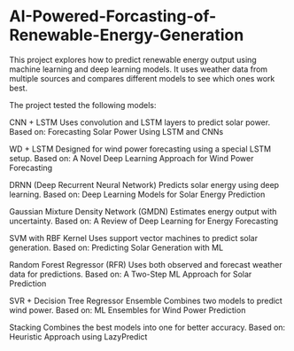 # AI-Powered-Forcasting-of-Renewable-Energy-Generation

This project explores how to predict renewable energy output using machine learning and deep learning models. It uses weather data from multiple sources and compares different models to see which ones work best.

The project tested the following models:

CNN + LSTM
Uses convolution and LSTM layers to predict solar power.
Based on: Forecasting Solar Power Using LSTM and CNNs

WD + LSTM
Designed for wind power forecasting using a special LSTM setup.
Based on: A Novel Deep Learning Approach for Wind Power Forecasting

DRNN (Deep Recurrent Neural Network)
Predicts solar energy using deep learning.
Based on: Deep Learning Models for Solar Energy Prediction

Gaussian Mixture Density Network (GMDN)
Estimates energy output with uncertainty.
Based on: A Review of Deep Learning for Energy Forecasting

SVM with RBF Kernel
Uses support vector machines to predict solar generation.
Based on: Predicting Solar Generation with ML

Random Forest Regressor (RFR)
Uses both observed and forecast weather data for predictions.
Based on: A Two-Step ML Approach for Solar Prediction

SVR + Decision Tree Regressor Ensemble
Combines two models to predict wind power.
Based on: ML Ensembles for Wind Power Prediction

Stacking
Combines the best models into one for better accuracy.
Based on: Heuristic Approach using LazyPredict
